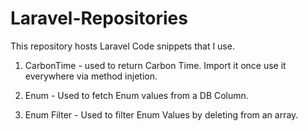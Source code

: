 # Laravel-Repositories
This repository hosts Laravel Code snippets that I use.

1. CarbonTime - used to return Carbon Time. Import it once use it everywhere via method injetion.

2. Enum - Used to fetch Enum values from a DB Column.

3. Enum Filter - Used to filter Enum Values by deleting from an array.
